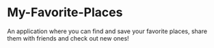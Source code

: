# My-Favorite-Places
An application where you can find and save your favorite places, share them with friends and check out new ones!
